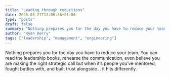 ```yaml
---
title: "Leading through reductions"
date: 2025-05-27T12:06:36+01:00
type: "posts"
draft: false
summary: "Nothing prepares you for the day you have to reduce your team. You can read the leadership books, rehearse the communication, even believe you are making the right strategic call but when it’s people you’ve mentored, fought battles with, and built trust alongside... it hits differently."
author: "Ryan Kerry"
tags: ["leadership", "management", "engineering"]
---
```


Nothing prepares you for the day you have to reduce your team. You can read the leadership books, rehearse the communication, even believe you are making the right strategic call but when it’s people you’ve mentored, fought battles with, and built trust alongside... it hits differently.
